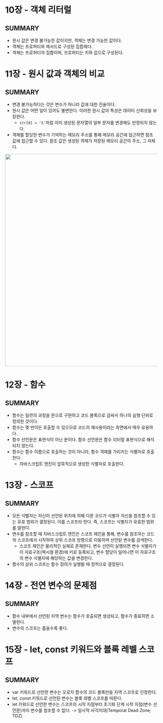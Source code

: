 # 10장 - 객체 리터럴
## SUMMARY
- 원시 값은 변경 불가능한 값이지만, 객체는 변경 가능한 값이다.
- 객체는 프로퍼티와 메서드로 구성된 집합체다.
- 객체는 프로퍼티의 집합이며, 프로퍼티는 키와 값으로 구성된다.

# 11장 - 원시 값과 객체의 비교
## SUMMARY
- 변경 불가능하다는 것은 변수가 아니라 값에 대한 진술이다.
- 원시 값은 어떤 일이 있어도 불변한다. 이러한 원시 값의 특성은 데이터 신뢰성을 보장한다.
  - `str[0] = 'S'`처럼 이미 생성된 문자열의 일부 문자를 변경해도 반영되지 않는다.
- 객체를 할당한 변수가 기억하는 메모리 주소를 통해 메모리 공간에 접근하면 참조 값에 접근할 수 있다. 참조 값은 생성된 객체가 저장된 메모리 공간의 주소, 그 자체다.
<img width="700" src="https://github.com/user-attachments/assets/38d0440c-c5ff-43a2-896b-f4e2658f0f81">

# 12장 - 함수
## SUMMARY
- 함수는 일련의 과정을 문으로 구현하고 코드 블록으로 감싸서 하나의 실행 단위로 정의한 것이다.
- 함수는 몇 번이든 호출할 수 있으므로 코드의 재사용이라는 측면에서 매우 유용하다.
- 함수 선언문은 표현식이 아닌 문이다. 함수 선언문은 함수 리터럴 표현식으로 해석되지 않는다.
- 함수는 함수 이름으로 호출하는 것이 아니라, 함수 객체를 가리키는 식별자로 호출한다.
  - 자바스크립트 엔진이 암묵적으로 생성한 식별자로 호출한다.

# 13장 - 스코프
## SUMMARY
- 모든 식별자는 자신이 선언된 위치에 의해 다른 코드가 식별자 자신을 참조할 수 있는 유효 범위가 결정된다. 이를 스코프라 한다. 즉, 스코프는 식별자가 유효한 범위를 말한다.
- 변수를 참조할 때 자바스크립트 엔진은 스코프 체인을 통해, 변수를 참조하는 코드의 스코프에서 시작하여 상위 스코프 방향으로 이동하며 선언된 변수를 검색한다.
  - 스코프 체인은 물리적인 실체로 존재한다. 변수 선언이 실행되면 변수 식별자가 이 자료구조(렉시컬 환경)에 키로 등록되고, 변수 할당이 일어나면 이 자료구조의 변수 식별자에 해당하는 값을 변경한다.
- 함수의 상위 스코프는 함수 정의가 실행될 때 정적으로 결정된다.

# 14장 - 전연 변수의 문제점
## SUMMARY
- 함수 내부에서 선언된 지역 변수는 함수가 호출되면 생성되고, 함수가 종료하면 소멸한다.
- 변수의 스코프는 좁을수록 좋다.

# 15장 - let, const 키워드와 블록 레벨 스코프
## SUMMARY
- var 키워드로 선언한 변수는 오로지 함수의 코드 블록만을 지역 스코프로 인정한다.
- let, const 키워드로 선언된 변수는 블록 레벨 스코프를 따른다.
- let 키워드로 선언한 변수는 스코프의 시작 지점부터 초기화 단계 시작 지점(변수 선언문)까지 변수를 참조할 수 없다. -> 일시적 사각지대(Temporal Dead Zone; TDZ)
